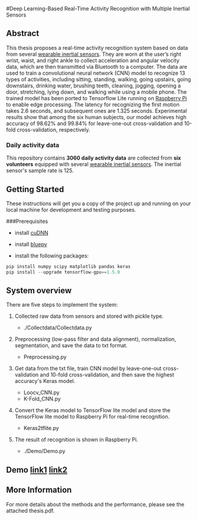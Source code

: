 #Deep Learning-Based Real-Time Activity Recognition with Multiple Inertial Sensors

## Abstract
This thesis proposes a real-time activity recognition system based on data from several [wearable inertial sensors](https://epl.tw/ecomini/). They are worn at the user’s right wrist, waist, and right ankle to collect acceleration and angular velocity data, which are then transmitted via Bluetooth to a computer. The data are used to train a convolutional neural network (CNN) model to recognize 13 types of activities, including sitting, standing, walking, going upstairs, going downstairs, drinking water, brushing teeth, cleaning, jogging, opening a door, stretching, lying down, and walking while using a mobile phone. The trained model has been ported to Tensorflow Lite running on [Raspberry Pi](https://www.raspberrypi.org/products/raspberry-pi-3-model-b-plus/) to enable edge processing. The latency for recognizing the first motion takes 2.6 seconds, and subsequent ones are 1.325 seconds. Experimental results show that among the six human subjects, our model achieves high accuracy of 98.62% and 99.84% for leave-one-out cross-validation and 10-fold cross-validation, respectively.

### Daily activity data
This repository contains **3060 daily activity data** are collected from **six volunteers** equipped with several [wearable inertial sensors](https://epl.tw/ecomini/). The inertial sensor's sample rate is 125.

## Getting Started
These instructions will get you a copy of the project up and running on your local machine for development and testing purposes.

###Prerequisites

- install [cuDNN](https://docs.nvidia.com/deeplearning/sdk/cudnn-install/index.html)

- install [bluepy](https://github.com/IanHarvey/bluepy)

- install the following packages:

```javascript
pip install numpy scipy matplotlib pandas keras
pip install --upgrade tensorflow-gpu==1.5.0
```


## System overview
There are five steps to implement the system:

1. Collected raw data from sensors and stored with pickle type.
    - ./Collectdata/Collectdata.py
    
2. Preprocessing (low-pass filter and data alignment), normalization, segmentation, and save the data to txt format.
    - Preprocessing.py
    
3. Get data from the txt file, train CNN model by leave-one-out cross-validation and 10-fold cross-validation, and then save the highest accuracy's Keras model.
    - Loocv_CNN.py
    - K-Fold_CNN.py
    
4. Convert the Keras model to TensorFlow lite model and store the TensorFlow lite model to Raspberry Pi for real-time recognition.
    - Keras2tflite.py
    
5.  The result of recognition is shown in Raspberry Pi.
    - ./Demo/Demo.py


## Demo [link1](https://www.youtube.com/watch?v=coPhCzglX8w) [link2](https://www.youtube.com/watch?v=xjqU5sxhCuw)


## More Information
For more details about the methods and the performance, please see the attached thesis.pdf.